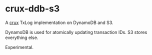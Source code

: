 # crux-ddb-s3

A [crux](https://opencrux.com) TxLog implementation on DynamoDB and S3.

DynamoDB is used for atomically updating transaction IDs. S3 stores everything else.

Experimental.